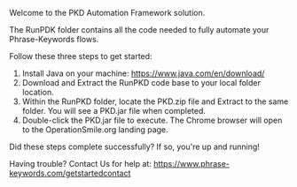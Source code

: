 Welcome to the PKD Automation Framework solution. 

The RunPDK folder contains all the code needed to fully automate your Phrase-Keywords flows. 

Follow these three steps to get started: 

1) Install Java on your machine: https://www.java.com/en/download/
2) Download and Extract the RunPKD code base to your local folder location.
3) Within the RunPKD folder, locate the PKD.zip file and Extract to the same folder. You will see a PKD.jar file when completed.
4) Double-click the PKD.jar file to execute. The Chrome browser will open to the OperationSmile.org landing page.

Did these steps complete successfully? If so, you're up and running! 

Having trouble? Contact Us for help at: https://www.phrase-keywords.com/getstartedcontact
